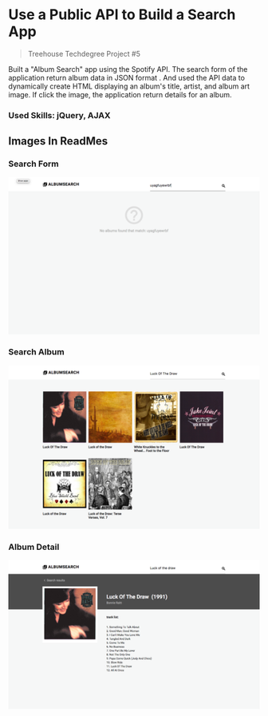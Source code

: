 # Use a Public API to Build a Search App
>Treehouse Techdegree Project #5

Built a "Album Search" app using the Spotify API.  The search form of the application return album data in JSON format . And used the API data to dynamically create HTML displaying an album's title, artist, and album art image. If click the image, the application return details for an album. 

### Used Skills: jQuery, AJAX

## Images In ReadMes
### Search Form
![](examples/no-albums-found.png)
### Search Album
![](examples/search_album.png)
### Album Detail
![](examples/album_detail.png)
